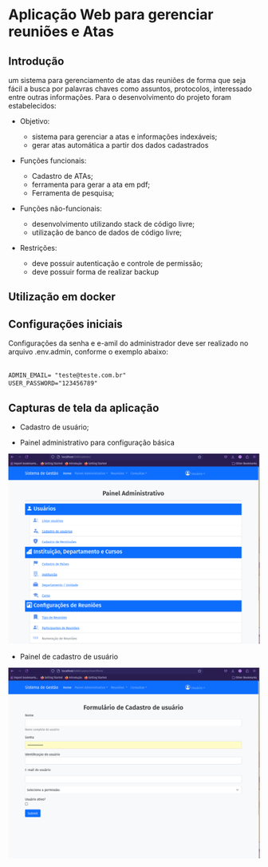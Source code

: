 # Aplicação Web para gerenciar reuniões e Atas

## Introdução

um sistema para gerenciamento de atas das reuniões de forma que seja fácil a busca por palavras chaves como assuntos, protocolos, interessado entre outras informações. Para o desenvolvimento do projeto foram estabelecidos:

* Objetivo:
    * sistema para gerenciar a atas e informações indexáveis;
    * gerar atas automática a partir dos dados cadastrados

* Funções funcionais:
    * Cadastro de ATAs;
    * ferramenta para gerar a ata em pdf;
    * Ferramenta de pesquisa;
* Funções não-funcionais:
    * desenvolvimento utilizando stack de código livre;
    * utilização de banco de dados de código livre;
* Restrições:
    * deve possuir autenticação e controle de permissão;
    * deve possuir forma de realizar backup


## Utilização em docker


## Configurações iniciais

Configurações da senha e e-amil do administrador deve ser realizado no arquivo .env.admin, conforme o exemplo abaixo: 

``` ENV

ADMIN_EMAIL= "teste@teste.com.br"
USER_PASSWORD="123456789"

```

## Capturas de tela da aplicação

* Cadastro de usuário;

* Painel administrativo para configuração básica

![Captura de Tela](Doc/Figures/Painel_adm.png)

* Painel de cadastro de usuário 

![Captura de Tela](Doc/Figures/user_form.png)
